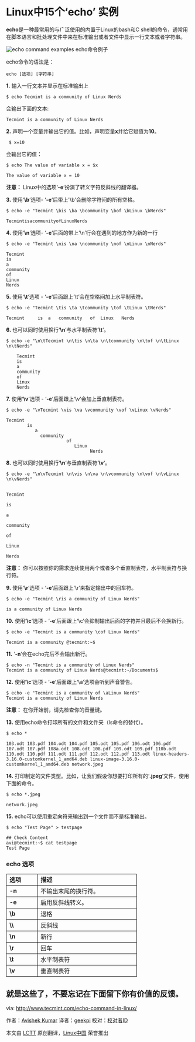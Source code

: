 Linux中15个‘echo’ 实例
================================================================================
**echo**是一种最常用的与广泛使用的内置于Linux的bash和C shell的命令，通常用在脚本语言和批处理文件中来在标准输出或者文件中显示一行文本或者字符串。

![echo command examples](http://www.tecmint.com/wp-content/uploads/2014/08/echo-command.png)
echo命令例子

echo命令的语法是：

    echo [选项] [字符串]

**1.** 输入一行文本并显示在标准输出上

    $ echo Tecmint is a community of Linux Nerds 

会输出下面的文本:

    Tecmint is a community of Linux Nerds 

**2.** 声明一个变量并输出它的值。比如，声明变量**x**并给它赋值为**10**。

     $ x=10

会输出它的值：

    $ echo The value of variable x = $x 

    The value of variable x = 10 

**注意：** Linux中的选项‘**-e**‘扮演了转义字符反斜线的翻译器。

**3.** 使用‘**\b**‘选项- ‘**-e**‘后带上'\b'会删除字符间的所有空格。

    $ echo -e "Tecmint \bis \ba \bcommunity \bof \bLinux \bNerds" 

    TecmintisacommunityofLinuxNerds 

**4.** 使用‘**\n**‘选项- ‘**-e**‘后面的带上‘\n’行会在遇到的地方作为新的一行

    $ echo -e "Tecmint \nis \na \ncommunity \nof \nLinux \nNerds" 

    Tecmint 
    is 
    a 
    community 
    of 
    Linux 
    Nerds 

**5.** 使用‘**\t**‘选项 - ‘**-e**‘后面跟上‘\t’会在空格间加上水平制表符。

    $ echo -e "Tecmint \tis \ta \tcommunity \tof \tLinux \tNerds" 

    Tecmint 	is 	a 	community 	of 	Linux 	Nerds 

**6.** 也可以同时使用换行‘**\n**‘与水平制表符‘**\t**‘。

    $ echo -e "\n\tTecmint \n\tis \n\ta \n\tcommunity \n\tof \n\tLinux \n\tNerds" 
    
    	Tecmint 
    	is 
    	a 
    	community 
    	of 
    	Linux 
    	Nerds 

**7.** 使用‘**\v**‘选项 - ‘**-e**‘后面跟上‘\v’会加上垂直制表符。

    $ echo -e "\vTecmint \vis \va \vcommunity \vof \vLinux \vNerds" 
    
    Tecmint 
            is 
               a 
                 community 
                           of 
                              Linux 
                                    Nerds 

**8.** 也可以同时使用换行‘**\n**‘与垂直制表符‘**\v**‘。

    $ echo -e "\n\vTecmint \n\vis \n\va \n\vcommunity \n\vof \n\vLinux \n\vNerds" 
    
    
    Tecmint 
    
    is 
    
    a 
    
    community 
    
    of 
    
    Linux 
    
    Nerds 

**注意：** 你可以按照你的需求连续使用两个或者多个垂直制表符，水平制表符与换行符。

**9.** 使用‘**\r**‘选项 - ‘**-e**‘后面跟上‘\r’来指定输出中的回车符。

    $ echo -e "Tecmint \ris a community of Linux Nerds" 

    is a community of Linux Nerds 

**10.** 使用‘**\c**‘选项 - ‘**-e**‘后面跟上‘\c’会抑制输出后面的字符并且最后不会换新行。

    $ echo -e "Tecmint is a community \cof Linux Nerds" 

    Tecmint is a community @tecmint:~$ 

**11.** ‘**-n**‘会在echo完后不会输出新行。

    $ echo -n "Tecmint is a community of Linux Nerds" 
    Tecmint is a community of Linux Nerds@tecmint:~/Documents$ 

**12.** 使用‘**\c**‘选项 - ‘**-e**‘后面跟上‘\a’选项会听到声音警告。

    $ echo -e "Tecmint is a community of \aLinux Nerds" 
    Tecmint is a community of Linux Nerds

**注意：** 在你开始前，请先检查你的音量键。

**13.** 使用echo命令打印所有的文件和文件夹（ls命令的替代）。

    $ echo * 

    103.odt 103.pdf 104.odt 104.pdf 105.odt 105.pdf 106.odt 106.pdf 107.odt 107.pdf 108a.odt 108.odt 108.pdf 109.odt 109.pdf 110b.odt 110.odt 110.pdf 111.odt 111.pdf 112.odt 112.pdf 113.odt linux-headers-3.16.0-customkernel_1_amd64.deb linux-image-3.16.0-customkernel_1_amd64.deb network.jpeg 

**14.** 打印制定的文件类型。比如，让我们假设你想要打印所有的‘**.jpeg**‘文件，使用下面的命令。

    $ echo *.jpeg 

    network.jpeg 

**15.** echo可以使用重定向符来输出到一个文件而不是标准输出。

    $ echo "Test Page" > testpage 

    ## Check Content
    avi@tecmint:~$ cat testpage 
    Test Page 

### echo 选项 ###

<table border="0" cellspacing="0">
<colgroup width="85"></colgroup>
<colgroup width="271"></colgroup>
<tbody>
<tr>
<td style="border: 1px solid #000000;" align="LEFT" height="16"><b> 选项</b></td>
<td style="border: 1px solid #000000;" align="LEFT"><b> 描述</b></td>
</tr>
<tr>
<td style="border: 1px solid #000000;" align="LEFT" height="16"><b> -n</b></td>
<td style="border: 1px solid #000000;" align="LEFT"> 不输出末尾的换行符。</td>
</tr>
<tr>
<td style="border: 1px solid #000000;" align="LEFT" height="16"><b> -e</b></td>
<td style="border: 1px solid #000000;" align="LEFT"> 启用反斜线转义。</td>
</tr>
<tr>
<td style="border: 1px solid #000000;" align="LEFT" height="16"><b> \b</b></td>
<td style="border: 1px solid #000000;" align="LEFT"> 退格</td>
</tr>
<tr>
<td style="border: 1px solid #000000;" align="LEFT" height="16"><b> \\</b></td>
<td style="border: 1px solid #000000;" align="LEFT"> 反斜线</td>
</tr>
<tr>
<td style="border: 1px solid #000000;" align="LEFT" height="16"><b> \n</b></td>
<td style="border: 1px solid #000000;" align="LEFT"> 新行</td>
</tr>
<tr>
<td style="border: 1px solid #000000;" align="LEFT" height="16"><b> \r</b></td>
<td style="border: 1px solid #000000;" align="LEFT"> 回车</td>
</tr>
<tr>
<td style="border: 1px solid #000000;" align="LEFT" height="16"><b> \t</b></td>
<td style="border: 1px solid #000000;" align="LEFT"> 水平制表符</td>
</tr>
<tr>
<td style="border: 1px solid #000000;" align="LEFT" height="16"><b> \v</b></td>
<td style="border: 1px solid #000000;" align="LEFT"> 垂直制表符</td>
</tr>
</tbody>
</table>

就是这些了，不要忘记在下面留下你有价值的反馈。
--------------------------------------------------------------------------------

via: http://www.tecmint.com/echo-command-in-linux/

作者：[Avishek Kumar][a]
译者：[geekpi](https://github.com/geekpi)
校对：[校对者ID](https://github.com/校对者ID)

本文由 [LCTT](https://github.com/LCTT/TranslateProject) 原创翻译，[Linux中国](http://linux.cn/) 荣誉推出

[a]:http://www.tecmint.com/author/avishek/